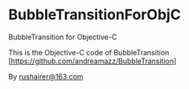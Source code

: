 # BubbleTransitionForObjC
BubbleTransition for Objective-C

This is the Objective-C code of BubbleTransition [https://github.com/andreamazz/BubbleTransition]

By rushairer@163.com
